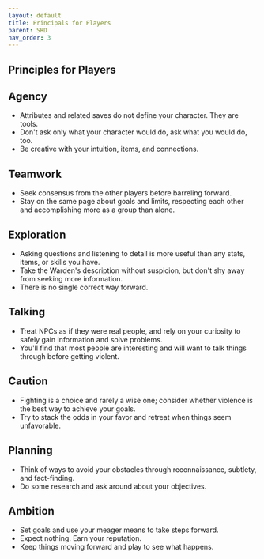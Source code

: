 ```yaml
---
layout: default
title: Principals for Players
parent: SRD
nav_order: 3
---
```


## Principles for Players
## Agency
- Attributes and related saves do not define your character. They are tools.
- Don't ask only what your character would do, ask what you would do, too.
- Be creative with your intuition, items, and connections.

## Teamwork
- Seek consensus from the other players before barreling forward.
- Stay on the same page about goals and limits, respecting each other and accomplishing more as a group than alone.

## Exploration
- Asking questions and listening to detail is more useful than any stats, items, or skills you have.
- Take the Warden's description without suspicion, but don't shy away from seeking more information.
- There is no single correct way forward.

## Talking
- Treat NPCs as if they were real people, and rely on your curiosity to safely gain information and solve problems.
- You'll find that most people are interesting and will want to talk things through before getting violent.

## Caution
- Fighting is a choice and rarely a wise one; consider whether violence is the best way to achieve your goals.
- Try to stack the odds in your favor and retreat when things seem unfavorable.

## Planning
- Think of ways to avoid your obstacles through reconnaissance, subtlety, and fact-finding.
- Do some research and ask around about your objectives.

## Ambition
- Set goals and use your meager means to take steps forward.
- Expect nothing. Earn your reputation.
- Keep things moving forward and play to see what happens.
